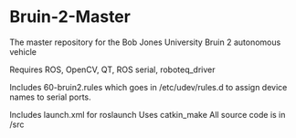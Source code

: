 # Bruin-2-Master
The master repository for the Bob Jones University Bruin 2 autonomous vehicle 

Requires ROS, OpenCV, QT, ROS serial, roboteq_driver

Includes 60-bruin2.rules which goes in /etc/udev/rules.d to assign device names to serial ports.

Includes launch.xml for roslaunch
Uses catkin_make
All source code is in /src

